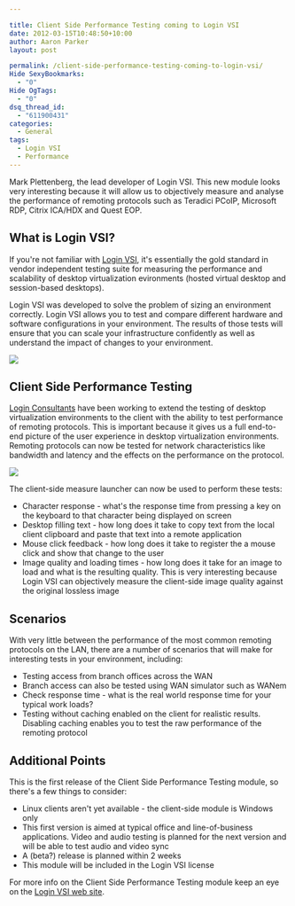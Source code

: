 ```yaml
---

title: Client Side Performance Testing coming to Login VSI
date: 2012-03-15T10:48:50+10:00
author: Aaron Parker
layout: post

permalink: /client-side-performance-testing-coming-to-login-vsi/
Hide SexyBookmarks:
  - "0"
Hide OgTags:
  - "0"
dsq_thread_id:
  - "611900431"
categories:
  - General
tags:
  - Login VSI
  - Performance
---
```

Mark Plettenberg, the lead developer of Login VSI. This new module looks very interesting because it will allow us to objectively measure and analyse the performance of remoting protocols such as Teradici PCoIP, Microsoft RDP, Citrix ICA/HDX and Quest EOP.

## What is Login VSI?

If you're not familiar with [Login VSI](http://www.loginvsi.com/en/product-overview), it's essentially the gold standard in vendor independent testing suite for measuring the performance and scalability of desktop virtualization evironments (hosted virtual desktop and session-based desktops).

Login VSI was developed to solve the problem of sizing an environment correctly. Login VSI allows you to test and compare different hardware and software configurations in your environment. The results of those tests will ensure that you can scale your infrastructure confidently as well as understand the impact of changes to your environment.

![]({{site.baseurl}}/media/2012/03/LoginVSIArchtecture.png)

## Client Side Performance Testing

[Login Consultants](http://loginconsultants.com/) have been working to extend the testing of desktop virtualization environments to the client with the ability to test performance of remoting protocols. This is important because it gives us a full end-to-end picture of the user experience in desktop virtualization environments. Remoting protocols can now be tested for network characteristics like bandwidth and latency and the effects on the performance on the protocol.

![]({{site.baseurl}}/media/2012/03/LoginVSIClideOverview.png)

The client-side measure launcher can now be used to perform these tests:

  * Character response - what's the response time from pressing a key on the keyboard to that character being displayed on screen
  * Desktop filling text - how long does it take to copy text from the local client clipboard and paste that text into a remote application
  * Mouse click feedback - how long does it take to register the a mouse click and show that change to the user
  * Image quality and loading times - how long does it take for an image to load and what is the resulting quality. This is very interesting because Login VSI can objectively measure the client-side image quality against the original lossless image

## Scenarios

With very little between the performance of the most common remoting protocols on the LAN, there are a number of scenarios that will make for interesting tests in your environment, including:

  * Testing access from branch offices across the WAN
  * Branch access can also be tested using WAN simulator such as WANem
  * Check response time - what is the real world response time for your typical work loads?
  * Testing without caching enabled on the client for realistic results. Disabling caching enables you to test the raw performance of the remoting protocol

## Additional Points

This is the first release of the Client Side Performance Testing module, so there's a few things to consider:

  * Linux clients aren't yet available - the client-side module is Windows only
  * This first version is aimed at typical office and line-of-business applications. Video and audio testing is planned for the next version and will be able to test audio and video sync
  * A (beta?) release is planned within 2 weeks
  * This module will be included in the Login VSI license

For more info on the Client Side Performance Testing module keep an eye on the [Login VSI web site](http://www.loginvsi.com/).
